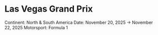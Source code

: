 # Las Vegas Grand Prix

Continent: North & South America
Date: November 20, 2025 → November 22, 2025
Motorsport: Formula 1